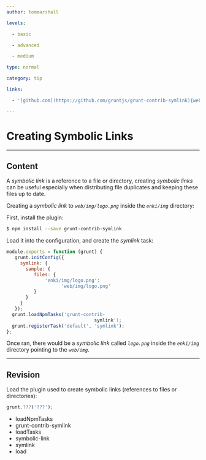 ```yaml
---
author: tommarshall

levels:

  - basic

  - advanced

  - medium

type: normal

category: tip

links:

  - '[github.com](https://github.com/gruntjs/grunt-contrib-symlink){website}'

---
```

# Creating Symbolic Links

---
## Content

A *symbolic link* is a reference to a file or directory, creating *symbolic links* can be useful especially when distributing file duplicates and keeping these files up to date.

Creating a *symbolic link* to *`web/img/logo.png`* inside the *`enki/img`* directory:

First, install the plugin:
```bash
$ npm install --save grunt-contrib-symlink
```
Load it into the configuration, and create the *symlink* task:
```javaScript
module.exports = function (grunt) {
   grunt.initConfig({
     symlink: {
       sample: {
          files: {
              'enki/img/logo.png': 
                    'web/img/logo.png'
          }
       }
     }
   });
  grunt.loadNpmTasks('grunt-contrib-
                                symlink');
  grunt.registerTask('default', 'symlink');
};
```
Once ran, there would be a *symbolic link* called *`logo.png`* inside the *`enki/img`* directory pointing to the *`web/img`*.

---
## Revision

Load the plugin used to create symbolic links (references to files or directories):

```javascript
grunt.???('???');
```

* loadNpmTasks
* grunt-contrib-symlink
* loadTasks
* symbolic-link
* symlink
* load
